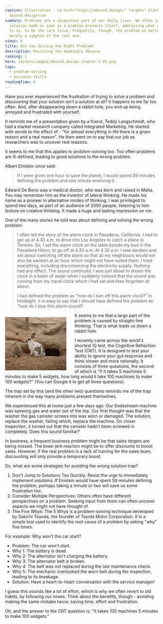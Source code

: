 ```yaml
---
caption: Illustration - <a href="https://absurd.design/" target="_blank">
  absurd.design</a>
summary: Problems are a ubiquitous part of our daily lives. We often jump into
  solution mode as soon as a problem presents itself, addressing what appears,
  to us, to be the core issue. Frequently, though, the problem we perceive is
  merely a symptom of the real one.
views: 0
title: Are You Solving the Right Problem?
description: Resisting the Seemingly Obvious
ranking: 1
hero: /assets/images/absurd.design-chapter-1-03.png
tags:
  - problem-solving
  - business skills
readingTime: 0
---
```


Have you ever experienced the frustration of trying to solve a problem and discovering that your solution isn't a solution at all? It happens to me far too often. And, after disappearing down a rabbit hole, you end up being annoyed and frustrated with yourself.

It reminds me of a presentation given by a friend, Teddy Langschmidt, who had a market research company called Integrated Marketing. He started with words to the effect of - "for almost everything in life there is a given reason and a real reason". He then went on to say that our job as researchers was to uncover real reasons.

It seems to me that this applies to problem-solving too. Too often problems are ill-defined, leading to good solutions to the wrong problem.

Albert Einstein once said:

> If I were given one hour to save the planet, I would spend 59 minutes defining the problem and one minute resolving it.

Edward De Bono was a medical doctor, who was born and raised in Malta. You may remember him as the inventor of lateral thinking. He made his name as a pioneer in alternative modes of thinking. I was privileged to spend two days, as part of an audience of 2000 people, listening to him lecture on creative thinking. It made a huge and lasting impression on me.

One of the many stories he told was about defining and solving the wrong problem:

> I often tell the story of the alarm clock in Pasadena, California. I had to get up at 4.30 a.m. to drive into Los Angeles to catch a plane to Toronto. So, I set the alarm clock on the table beside my bed in the Pasadena Hilton, to go off at 4.30 a.m. At 4.30 a.m. I was awoken and set about switching off the alarm so that all my neighbours would not also be awoken at an hour which might not have suited them. I tried everything, including disconnecting the electricity supply. Nothing had any effect. The sound continued. I was just about to drown the clock in a basin of water when I suddenly noticed that the sound was coming from my travel clock which I had set and then forgotten all about.
>
> I had defined the problem as "how do I tum off this alarm clock?" In hindsight, it is easy to say that I should have defined the problem as "how do I stop this alarm sound?

<span style="float: left;width: 40%;margin:1em 2em 0 0;">![Rabbit Hole](../../assets/RabbitHole.jpg)</span>It seems to me that a large part of the problem is caused by straight-line thinking. That is what leads us down a rabbit hole.

I recently came across the world's shortest IQ test, the Cognitive Reflection Test (CRT). It is designed to test your ability to ignore your gut response and think slower and more rationally. It consists of three questions, the second of which is "If it takes 5 machines 5 minutes to make 5 widgets, how long would it take 100 machines to make 100 widgets?" (You can Google it to get all three questions).

The trap set by this (and the other two) questions reminds me of the trap inherent in the way many problems present themselves.

We experienced this at home just a few days ago. Our Sodastream machine was spewing gas and water out of the top. Our first thought was that the washer the gas canister screws into was worn or damaged. The solution, replace the washer, failing which, replace the machine. On closer inspection, it turned out that the canister hadn't been screwed in completely. Does this sound familiar?

In business, a frequent business problem might be that sales targets are being missed. The knee-jerk reaction might be to offer discounts to boost sales. However, if the real problem is a lack of training for the sales team, discounting will only provide a temporary boost.

So, what are some strategies for avoiding the wrong solution trap?

1. Don't Jump to Solutions Too Quickly: Resist the urge to immediately implement solutions. If Einstein would have spent 59 minutes defining the problem, perhaps taking a minute or two will save us some frustration too.
2. Consider Multiple Perspectives: Others often have different perspectives on a problem. Seeking input from them can often uncover aspects we might not have thought of.
3. The Five Whys: The 5 Whys is a problem-solving technique developed by Sakichi Toyoda, the founder of Toyota Motor Corporation. It is a simple tool used to identify the root cause of a problem by asking "why" five times.

For example:
Why won't the car start?

- Problem: The car won't start.
- Why 1: The battery is dead.
- Why 2: The alternator isn't charging the battery.
- Why 3: The alternator belt is broken.
- Why 4: The belt was not replaced during the last maintenance check.
- Why 5: The mechanic overlooked the worn belt during the inspection, leading to its breakage.
- Solution: Have a heart-to-heart conversation with the service manager!

I guess this sounds like a lot of effort, which is why we often revert to old habits, by following our noses. Think about the benefits, though - avoiding making the same mistake twice; saving time, effort and frustration.

Oh, and the answer to the CRT question is: "It takes 100 machines 5 minutes to make 100 widgets."
